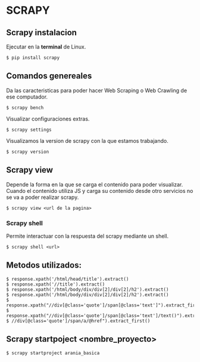 # SCRAPY    

## Scrapy instalacion

Ejecutar en la **terminal** de Linux.

```
$ pip install scrapy
```

## Comandos genereales

Da las caracteristicas para poder hacer Web Scraping o Web Crawling de ese computador.
```
$ scrapy bench
```

Visualizar configuraciones extras.
```
$ scrapy settings
```

Visualizamos la version de scrapy con la que estamos trabajando.

```
$ scrapy version 
```


## Scrapy view

Depende la forma en la que se carga el contenido para poder visualizar.  Cuando el contenido utiliza JS y carga
su contenido desde otro servicios no se va a poder realizar scrapy.

```
$ scrapy view <url de la pagina> 
```

### Scrapy shell <url>

Permite interactuar con la respuesta del scrapy mediante un shell.

```
$ scrapy shell <url>
```


## Metodos utilizados:

```
$ response.xpath('/html/head/title').extract()
$ response.xpath('//title').extract()
$ response.xpath('/html/body/div/div[2]/div[2]/h2').extract()
$ response.xpath('/html/body/div/div[2]/div[2]/h2').extract()
$ response.xpath("//div[@class='quote']/span[@class='text']").extract_first()
$ response.xpath("//div[@class='quote']/span[@class='text']/text()").extract_first()
$ //div[@class='quote']/span/a/@href").extract_first()
```

## Scrapy startpoject <nombre_proyecto>

```
$ scrapy startproject arania_basica
```